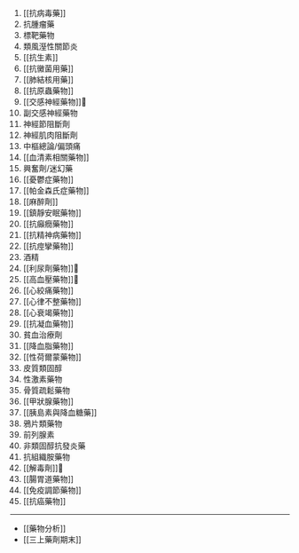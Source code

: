 1. [[抗病毒藥]]
2. 抗腫瘤藥
3. 標靶藥物
4. 類風溼性關節炎
5. [[抗生素]]
6. [[抗黴菌用藥]]
7. [[肺結核用藥]]
8. [[抗原蟲藥物]]
9. [[交感神經藥物]]🚧
10. 副交感神經藥物
11. 神經節阻斷劑
12. 神經肌肉阻斷劑
13. 中樞總論/偏頭痛
14. [[血清素相關藥物]]
15. 興奮劑/迷幻藥
16. [[憂鬱症藥物]]
17. [[帕金森氏症藥物]]
18. [[麻醉劑]]
19. [[鎮靜安眠藥物]]
20. [[抗癲癇藥物]]
21. [[抗精神病藥物]]
22. [[抗痙攣藥物]]
23.  酒精
24. [[利尿劑藥物]]🚧
25. [[高血壓藥物]]🚧
26. [[心絞痛藥物]]
27. [[心律不整藥物]]
28. [[心衰竭藥物]]
29. [[抗凝血藥物]]
30. 貧血治療劑
31. [[降血脂藥物]]
32. [[性荷爾蒙藥物]]
33. 皮質類固醇
34. 性激素藥物
35. 骨質疏鬆藥物
36. [[甲狀腺藥物]]
37. [[胰島素與降血糖藥]]
38. 鴉片類藥物
39. 前列腺素
40. 非類固醇抗發炎藥
41. 抗組織胺藥物
42. [[解毒劑]]🚧
43. [[腸胃道藥物]]
44. [[免疫調節藥物]]
45. [[抗癌藥物]]
---
- [[藥物分析]]
- [[三上藥劑期末]]